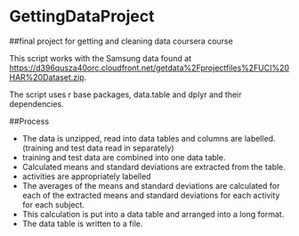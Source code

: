# GettingDataProject
##final project for getting and cleaning data coursera course

This script works with the Samsung data found at https://d396qusza40orc.cloudfront.net/getdata%2Fprojectfiles%2FUCI%20HAR%20Dataset.zip.

The script uses r base packages, data.table and dplyr and their dependencies.

##Process
- The data is unzipped, read into data tables and columns are labelled. (training and test data read in separately)
- training and test data are combined into one data table.
- Calculated means and standard deviations are extracted from the table.
- activities are appropriately labelled
- The averages of the means and standard deviations are calculated for each of the extracted means and standard deviations for each activity for each subject. 
- This calculation is put into a data table and arranged into a long format. 
- The data table is written to a file.
